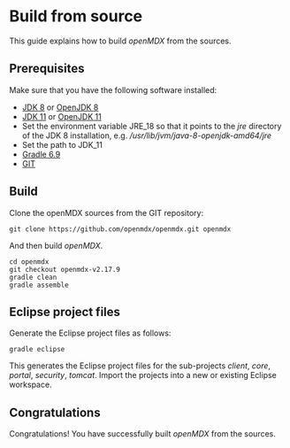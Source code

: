 # Build from source #

This guide explains how to build _openMDX_ from the sources.

## Prerequisites ##

Make sure that you have the following software installed:

* [JDK 8](http://www.oracle.com/technetwork/java/javase/downloads/) or [OpenJDK 8](https://openjdk.java.net/projects/jdk/8/)
* [JDK 11](http://www.oracle.com/technetwork/java/javase/downloads/) or [OpenJDK 11](https://openjdk.java.net/projects/jdk/11/)
* Set the environment variable JRE\_18 so that it points to the _jre_ directory of the JDK 8 installation, e.g. _/usr/lib/jvm/java-8-openjdk-amd64/jre_
* Set the path to JDK\_11
* [Gradle 6.9](https://gradle.org/install/)
* [GIT](http://git-scm.com/downloads)

## Build ##

Clone the openMDX sources from the GIT repository:

```
git clone https://github.com/openmdx/openmdx.git openmdx
```

And then build _openMDX_.

```
cd openmdx
git checkout openmdx-v2.17.9
gradle clean
gradle assemble
```

## Eclipse project files ##

Generate the Eclipse project files as follows:

```
gradle eclipse
```

This generates the Eclipse project files for the sub-projects _client_, _core_, _portal_, _security_, _tomcat_. Import the projects into a new or existing Eclipse workspace.  

## Congratulations ##
Congratulations! You have successfully built _openMDX_ from the sources.
